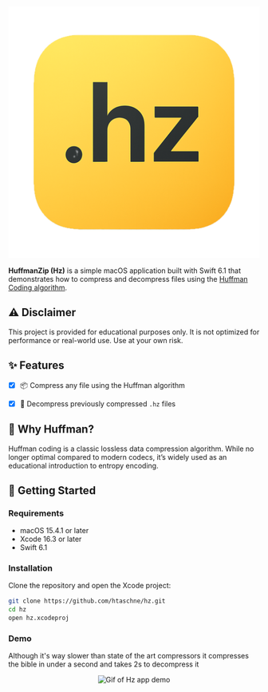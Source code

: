 <p align="center">
  <img src="https://raw.githubusercontent.com/htaschne/hz/refs/heads/main/hz/Assets.xcassets/AppIcon.appiconset/512.png" alt="Hz icon"/>
</p>

**HuffmanZip (Hz)** is a simple macOS application built with Swift 6.1 that demonstrates how to compress and decompress files using the [Huffman Coding algorithm](https://en.wikipedia.org/wiki/Huffman_coding).

## ⚠️ Disclaimer
This project is provided for educational purposes only. It is not optimized for performance or real-world use. Use at your own risk.


## ✨ Features

- [x] 📦 Compress any file using the Huffman algorithm
- [x] 📂 Decompress previously compressed `.hz` files



## 🧠 Why Huffman?

Huffman coding is a classic lossless data compression algorithm. While no longer optimal compared to modern codecs, it’s widely used as an educational introduction to entropy encoding.

## 🚀 Getting Started

### Requirements

- macOS 15.4.1 or later
- Xcode 16.3 or later
- Swift 6.1

### Installation

Clone the repository and open the Xcode project:

```bash
git clone https://github.com/htaschne/hz.git
cd hz
open hz.xcodeproj
```

### Demo
Although it's way slower than state of the art compressors it compresses the bible in under a second and takes 2s to decompress it

<p align="center">
  <img src="https://raw.githubusercontent.com/htaschne/hz/refs/heads/main/media/hz-demo.gif" alt="Gif of Hz app demo"/>
</p>
